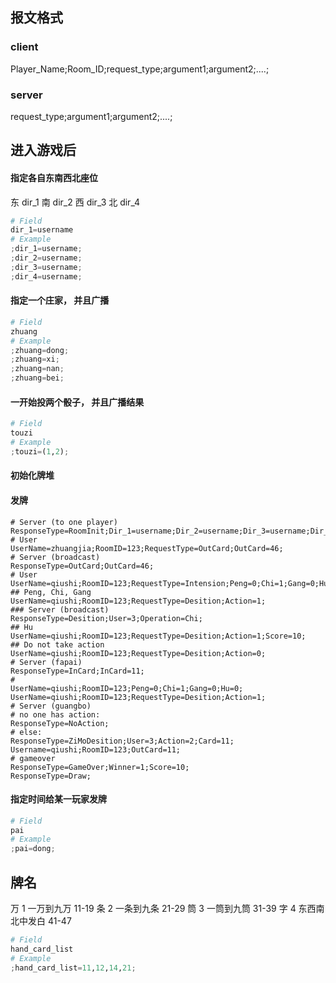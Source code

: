 ## 报文格式
### client
Player_Name;Room_ID;request_type;argument1;argument2;....;
### server
request_type;argument1;argument2;....;



## 进入游戏后


#### 指定各自东南西北座位
东 dir_1
南 dir_2
西 dir_3
北 dir_4

``` python
# Field
dir_1=username
# Example
;dir_1=username;
;dir_2=username;
;dir_3=username;
;dir_4=username;
```

#### 指定一个庄家， 并且广播

``` python
# Field
zhuang
# Example
;zhuang=dong;
;zhuang=xi;
;zhuang=nan;
;zhuang=bei;
```
#### 一开始投两个骰子， 并且广播结果

``` python
# Field
touzi
# Example
;touzi=(1,2);
```

#### 初始化牌堆

#### 发牌

```
# Server (to one player)
ResponseType=RoomInit;Dir_1=username;Dir_2=username;Dir_3=username;Dir_4=username;Zhuang=1;Dice1=3;Dice2=4;HandCardList=11,12,13,16,17,18,24,25,26,37,38,39,43,46;
# User
UserName=zhuangjia;RoomID=123;RequestType=OutCard;OutCard=46;
# Server (broadcast)
ResponseType=OutCard;OutCard=46;
# User
UserName=qiushi;RoomID=123;RequestType=Intension;Peng=0;Chi=1;Gang=0;Hu=0;
## Peng, Chi, Gang
UserName=qiushi;RoomID=123;RequestType=Desition;Action=1;
### Server (broadcast)
ResponseType=Desition;User=3;Operation=Chi;
## Hu
UserName=qiushi;RoomID=123;RequestType=Desition;Action=1;Score=10;
## Do not take action
UserName=qiushi;RoomID=123;RequestType=Desition;Action=0;
# Server (fapai)
ResponseType=InCard;InCard=11;
# 
UserName=qiushi;RoomID=123;Peng=0;Chi=1;Gang=0;Hu=0;
UserName=qiushi;RoomID=123;RequestType=Desition;Action=1;
# Server (guangbo)
# no one has action:
ResponseType=NoAction;
# else:
ResponseType=ZiMoDesition;User=3;Action=2;Card=11;
Username=qiushi;RoomID=123;OutCard=11;
# gameover
ResponseType=GameOver;Winner=1;Score=10;
ResponseType=Draw;
```

#### 指定时间给某一玩家发牌
``` python
# Field
pai
# Example
;pai=dong;
```
## 牌名
万 1
一万到九万 11-19
条 2
一条到九条 21-29
筒 3
一筒到九筒 31-39
字 4
东西南北中发白 41-47

``` python
# Field
hand_card_list
# Example
;hand_card_list=11,12,14,21;
```

